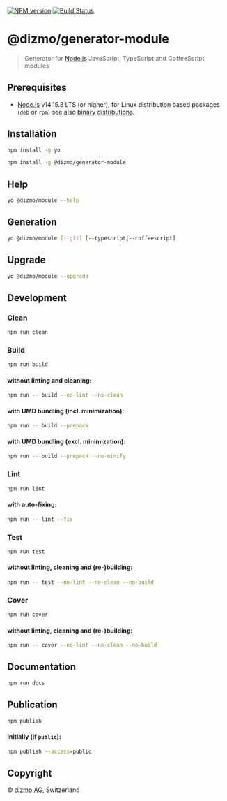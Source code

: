 [![NPM version](https://badge.fury.io/js/%40dizmo%2Fgenerator-module.svg)](https://npmjs.org/package/@dizmo/generator-module)
[![Build Status](https://travis-ci.com/dizmo/yeoman-generator-module.svg?branch=master)](https://travis-ci.com/dizmo/yeoman-generator-module)

# @dizmo/generator-module

> Generator for [Node.js] JavaScript, TypeScript and CoffeeScript modules

## Prerequisites

* [Node.js] v14.15.3 LTS (or higher); for Linux distribution based packages (`deb` or `rpm`) see also [binary distributions](https://github.com/nodesource/distributions).

## Installation

```sh
npm install -g yo
```

```sh
npm install -g @dizmo/generator-module
```

## Help

```sh
yo @dizmo/module --help
```

## Generation

```sh
yo @dizmo/module [--git] [--typescript|--coffeescript]
```

## Upgrade

```sh
yo @dizmo/module --upgrade
```

## Development

### Clean

```sh
npm run clean
```

### Build

```sh
npm run build
```

#### without linting and cleaning:

```sh
npm run -- build --no-lint --no-clean
```

#### with UMD bundling (incl. minimization):

```sh
npm run -- build --prepack
```

#### with UMD bundling (excl. minimization):

```sh
npm run -- build --prepack --no-minify
```

### Lint

```sh
npm run lint
```

#### with auto-fixing:

```sh
npm run -- lint --fix
```

### Test

```sh
npm run test
```

#### without linting, cleaning and (re-)building:

```sh
npm run -- test --no-lint --no-clean --no-build
```

### Cover

```sh
npm run cover
```

#### without linting, cleaning and (re-)building:

```sh
npm run -- cover --no-lint --no-clean --no-build
```

## Documentation

```sh
npm run docs
```

## Publication

```sh
npm publish
```

#### initially (if `public`):

```sh
npm publish --access=public
```

## Copyright

 © [dizmo AG](http://dizmo.com/), Switzerland

[Node.js]: https://nodejs.org
